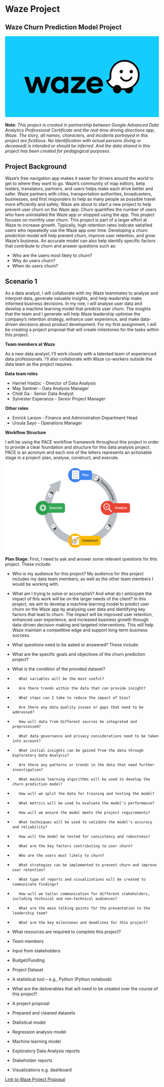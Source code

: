 # Waze Project

## Waze Churn Prediction Model Project

![Waze Project](assets/Waze_Logo.webp)
 
**Note**: _This project is created in partnership between Google Advanced Data Analytics Professional Certificate and the real-time driving directions app, Waze. The story, all names, characters, and incidents portrayed in this project are fictitious. No identification with actual persons (living or deceased) is intended or should be inferred. And the data shared in this project has been created for pedagogical purposes._

## **Project Background**

Waze’s free navigation app makes it easier for drivers around the world to get to where they want to go. Waze’s community of map editors, beta testers, translators, partners, and users helps make each drive better and safer. Waze partners with cities, transportation authorities, broadcasters, businesses, and first responders to help as many people as possible travel more efficiently and safely.
Waze are about to start a new project to help prevent user churn on the Waze app. Churn quantifies the number of users who have uninstalled the Waze app or stopped using the app. This project focuses on monthly user churn. 
This project is part of a larger effort at Waze to increase growth. Typically, high retention rates indicate satisfied users who repeatedly use the Waze app over time. Developing a churn prediction model will help prevent churn, improve user retention, and grow Waze’s business. An accurate model can also help identify specific factors that contribute to churn and answer questions such as: 
-	Who are the users most likely to churn?
-	Why do users churn? 
-	When do users churn?
  
## **Scenario 1**

As a data analyst, I will collaborate with my Waze teammates to analyse and interpret data, generate valuable insights, and help leadership make informed business decisions. In my role, I will analyse user data and develop a machine learning model that predicts user churn. 
The insights that the team and I generate will help Waze leadership optimise the company’s retention strategy, enhance user experience, and make data-driven decisions about product development.
For my first assignment, I will be creating a project proposal that will create milestones for the tasks within this project.

**Team members at Waze**

As a new data analyst, I’ll work closely with a talented team of experienced data professionals. I’ll also collaborate with Waze co-workers outside the data team as the project requires. 

**Data team roles**
-	Harriet Hadzic - Director of Data Analysis 
-	May Santner - Data Analysis Manager 
-	Chidi Ga - Senior Data Analyst 
-	Sylvester Esperanza - Senior Project Manager 

**Other roles**
-	Emrick Larson - Finance and Administration Department Head 
-	Ursula Sayo - Operations Manager 

**Workflow Structure**

I will be using the PACE workflow framework throughout this project in order to provide a clear foundation and structure for this data analysis project. PACE is an acronym and each one of the letters represents an actionable stage in a project: plan, analyse, construct, and execute.

![PACE workflow image](assets/PACE_workflow.png)
 
**Plan Stage**: First, I need to ask and answer some relevant questions for this project. These include:
-	Who is my audience for this project? My audience for this project includes my data team members, as well as the other team members I would be working with.
-	What am I trying to solve or accomplish? And what do I anticipate the impact of this work will be on the larger needs of the client? In this project, we aim to develop a machine learning model to predict user churn on the Waze app by analysing user data and identifying key factors that lead to churn. The impact will be improved user retention, enhanced user experience, and increased business growth through data-driven decision-making and targeted interventions. This will help Waze maintain a competitive edge and support long-term business success.
-	What questions need to be asked or answered? These include:
   -	What are the specific goals and objectives of the churn prediction project?
   -	What is the condition of the provided dataset?
   -		What variables will be the most useful?
   -		Are there trends within the data that can provide insight?
   -		What steps can I take to reduce the impact of bias?
   -		Are there any data quality issues or gaps that need to be addressed?
   -		How will data from different sources be integrated and preprocessed?
   -		What data governance and privacy considerations need to be taken into account?
   -		What initial insights can be gained from the data through Exploratory Data Analysis?
   -		Are there any patterns or trends in the data that need further investigation?
   -		What machine learning algorithms will be used to develop the churn prediction model?
   -		How will we split the data for training and testing the model?
   -		What metrics will be used to evaluate the model's performance?
   -		How will we ensure the model meets the project requirements?
   -		What techniques will be used to validate the model's accuracy and reliability?
   -		How will the model be tested for consistency and robustness?
   -		What are the key factors contributing to user churn?
   -		Who are the users most likely to churn?
   -		What strategies can be implemented to prevent churn and improve user retention?
   -		What type of reports and visualizations will be created to communicate findings?
   -		How will we tailor communication for different stakeholders, including technical and non-technical audiences?
   -		What are the main talking points for the presentation to the leadership team?
   -		What are the key milestones and deadlines for this project?

-	What resources are required to complete this project?
   - Team members
   - Input from stakeholders
   - Budget/Funding
   - Project Dataset
   - A statistical tool – e.g., Python (Python notebook)

-	What are the deliverables that will need to be created over the course of this project?
   - A project proposal
   - Prepared and cleaned datasets
   - Statistical model
   - Regression analysis model
   - Machine learning model
   - Exploratory Data Analysis reports
   - Stakeholder reports
   - Visualizations e.g. dashboard

[Link to Waze Project Proposal](assets/Waze_project_proposal.pdf)

